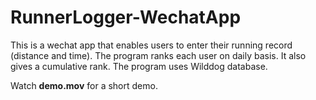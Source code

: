 # RunnerLogger-WechatApp

This is a wechat app that enables users to enter their running record (distance and time). The program ranks each user on daily basis. It also gives a cumulative rank. The program uses Wilddog database.

Watch **demo.mov** for a short demo.
